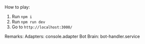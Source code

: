 How to play:

1. Run `npm i`
2. Run `npm run dev`
3. Go to `http://localhost:3000/`

Remarks:
Adapters: console.adapter
Bot Brain: bot-handler.service

